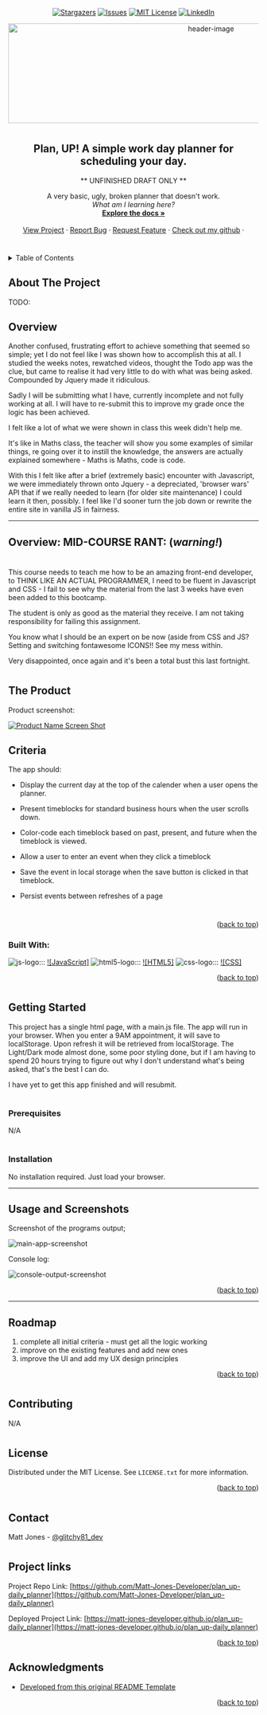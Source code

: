 
<!-- Readme top-->
<a name="readme-top"></a>

<!-- Project shields -->

<!-- centered shields -->

<span style="display:block" align="center" class="shields">

  [![Stargazers][stars-shield]][stars-url]
  [![Issues][issues-shield]][issues-url]
  [![MIT License][license-shield]][license-url]
  [![LinkedIn][linkedin-shield]][linkedin-url]

</span>

<!-- Readme Header -->

<div align="center">
  <img src="assets/images/screenshots/planner_header.png" alt="header-image" width="800" height="200">
</div>

#
<h2 align="center">Plan, UP! A simple work day planner for scheduling your day.</h2>
<p align="center">** UNFINISHED DRAFT ONLY **</p>

  <p align="center">
    A very basic, ugly, broken planner that doesn't work.<br>
    <em>What am I learning here?</em>
    <br />
    <a href="https://github.com/Matt-Jones-Developer/plan_up-daily_planner/"><strong>Explore the docs »</strong></a>
    <br />
    <br />
    <a href="https://github.com/Matt-Jones-Developer/plan_up-daily_planner">View Project</a>
    ·
    <a href="https://github.com/Matt-Jones-Developer/plan_up-daily_planner/issues">Report Bug</a>
    ·
    <a href="https://github.com/Matt-Jones-Developer/plan_up-daily_planner/issues">Request Feature</a>
    ·
    <a href="https://github.com/Matt-Jones-Developer/">Check out my github</a>
    ·
  </p>
</div>

#

<!-- TABLE OF CONTENTS -->
<details>
  <summary>Table of Contents</summary>
  <ol>
    <li>
      <a href="#about-the-project">About The Project</a>
      <ul>
        <li><a href="#built-with">Built With</a></li>
      </ul>
    </li>
    <li>
      <a href="#getting-started">Getting Started</a>
      <ul>
        <li><a href="#prerequisites">Prerequisites</a></li>
        <li><a href="#installation">Installation</a></li>
      </ul>
    </li>
    <li><a href="#usage">Usage</a></li>
    <li><a href="#roadmap">Roadmap</a></li>
    <li><a href="#contributing">Contributing</a></li>
    <li><a href="#license">License</a></li>
    <li><a href="#contact">Contact</a></li>
    <li><a href="#acknowledgments">Acknowledgments</a></li>
  </ol>
</details>



<!-- ABOUT THE PROJECT -->
## About The Project

TODO:

## Overview
 
Another confused, frustrating effort to achieve something that seemed so simple; yet I do not feel like I was shown how to accomplish this at all.  I studied the weeks notes, rewatched videos, thought the Todo app was the clue, but came to realise it had very little to do with what was being asked. Compounded by Jquery made it ridiculous. 

Sadly I will be submitting what I have, currently incomplete and not fully working at all.  I will have to re-submit this to improve my grade once the logic has been achieved.

I felt like a lot of what we were shown in class this week didn't help me.  

It's like in Maths class, the teacher will show you some examples of similar things, re going over it to instill the knowledge, the answers are actually explained somewhere - Maths is Maths, code is code.  

With this I felt like after a brief (extremely basic) encounter with Javascript, we were immediately thrown onto Jquery - a depreciated, 'browser wars' API that if we really needed to learn (for older site maintenance) I could learn it then, possibly.  I feel like I'd sooner turn the job down or rewrite the entire site in vanilla JS in fairness. 

---
## Overview: MID-COURSE RANT: (*warning!*)
#
This course needs to teach me how to be an amazing front-end developer, to THINK LIKE AN ACTUAL PROGRAMMER, I need to be fluent in Javascript and CSS - I fail to see why the material from the last 3 weeks have even been added to this bootcamp.

The student is only as good as the material they receive.  I am not taking responsibility for failing this assignment.

You know what I should be an expert on be now (aside from CSS and JS? Setting and switching fontawesome ICONS!! See my mess within.

Very disappointed, once again and it's been a total bust this last fortnight.

#

<!-- the product -->

## The Product

Product screenshot:

[![Product Name Screen Shot][product-screenshot]](https://github.com/Matt-Jones-Developer/plan_up-daily_planner)

## Criteria

The app should:

* Display the current day at the top of the calender when a user opens the planner.
 
* Present timeblocks for standard business hours when the user scrolls down.
 
* Color-code each timeblock based on past, present, and future when the timeblock is viewed.
 
* Allow a user to enter an event when they click a timeblock

* Save the event in local storage when the save button is clicked in that timeblock.

* Persist events between refreshes of a page

#

<p align="right">(<a href="#readme-top">back to top</a>)</p>


### Built With:

<!-- languages logos -->

![js-logo]::: [![JavaScript]][javascript-url] ![html5-logo]::: [![HTML5]][html5-url] ![css-logo]::: [![CSS]][css-url]



<p align="right">(<a href="#readme-top">back to top</a>)</p>

#

<!-- GETTING STARTED -->
## Getting Started

This project has a single html page, with a main.js file.  The app will run in your browser.
When you enter a 9AM appointment, it will save to localStorage.  Upon refresh it will be retrieved from localStorage.  The Light/Dark mode almost done, some poor styling done, but if I am having to spend 20 hours trying to figure out why I don't understand what's being asked, that's the best I can do.

I have yet to get this app finished and will resubmit. 

#
### Prerequisites

N/A

#

### Installation

No installation required.  Just load your browser.


----------------------------------


<!-- USAGE EXAMPLES -->
## Usage and Screenshots

Screenshot of the programs output;

![main-app-screenshot]

Console log:

![console-output-screenshot]

<p align="right">(<a href="#readme-top">back to top</a>)</p>

----------------------------------

<!-- ROADMAP -->
## Roadmap

1. complete all initial criteria - must get all the logic working 
2. improve on the existing features and add new ones
3. improve the UI and add my UX design principles

<p align="right">(<a href="#readme-top">back to top</a>)</p>

#

<!-- CONTRIBUTING -->
## Contributing

N/A

#

<!-- LICENSE -->
## License

Distributed under the MIT License. See `LICENSE.txt` for more information.

<p align="right">(<a href="#readme-top">back to top</a>)</p>

#

<!-- CONTACT -->
## Contact

Matt Jones - [@glitchy81_dev](https://twitter.com/glitchy81_dev)

#

## Project links

Project Repo Link: [https://github.com/Matt-Jones-Developer/plan_up-daily_planner](https://github.com/Matt-Jones-Developer/plan_up-daily_planner)


Deployed Project Link: [https://matt-jones-developer.github.io/plan_up-daily_planner](https://matt-jones-developer.github.io/plan_up-daily_planner)

<p align="right">(<a href="#readme-top">back to top</a>)</p>



<!-- ACKNOWLEDGMENTS -->
## Acknowledgments

* [Developed from this original README Template](https://github.com/othneildrew/Best-README-Template)

<p align="right">(<a href="#readme-top">back to top</a>)</p>



<!-- MARKDOWN LINKS & IMAGES -->
<!-- https://www.markdownguide.org/basic-syntax/#reference-style-links -->
[contributors-shield]: https://img.shields.io/github/contributors/matt-jones-developer/plan_up-daily_planner.svg?style=for-the-badge
[contributors-url]: https://github.com/matt-jones-developer/plan_up-daily_planner/graphs/contributors
[forks-shield]: https://img.shields.io/github/forks/matt-jones-developer/plan_up-daily_planner.svg?style=for-the-badge
[forks-url]: https://github.com/Matt-Jones-Developer/plan_up-daily_planner/network/members
[stars-shield]: https://img.shields.io/github/stars/matt-jones-developer/plan_up-daily_planner.svg?style=for-the-badge
[stars-url]: https://matt-jones-developer.github.io/plan_up-daily_planner/stargazer
[issues-shield]: https://img.shields.io/github/issues/matt-jones-developer/plan_up-daily_planner.svg?style=for-the-badge
[issues-url]: https://github.com/Matt-Jones-Developer/plan_up-daily_planner/issues
[license-shield]: https://img.shields.io/github/license/matt-jones-developer/plan_up-daily_planner.svg?style=for-the-badge
[license-url]: https://github.com/Matt-Jones-Developer/plan_up-daily_planner/blob/main/LICENSE.txt
[linkedin-shield]: https://img.shields.io/badge/-LinkedIn-black.svg?style=for-the-badge&logo=linkedin&colorB=555
[linkedin-url]: www.linkedin.com/in/matt-jones-zx81
[main-app-screenshot]: assets/images/screenshots/planner_main.png
[product-screenshot]: assets/images/screenshots/planner_main.png
[console-output-screenshot]: assets/images/screenshots/planner_local_save.png
[javascript-url]: https://www.javascript.com
[html5-url]: https://html5.org/
[css-url]: https://www.w3.org/Style/CSS/Overview.en.html
[js-logo]: assets/images/logos/js.svg
[html5-logo]: assets/images/logos/html5.svg
[css-logo]: assets/images/logos/css3.svg

